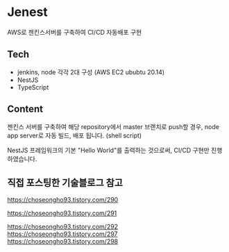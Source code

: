 # Jenest
AWS로 젠킨스서버를 구축하여 CI/CD 자동배포 구현

## Tech
- jenkins, node 각각 2대 구성 (AWS EC2 ububtu 20.14)
- NestJS
- TypeScript

## Content
젠킨스 서버를 구축하여 해당 repository에서 master 브랜치로 push할 경우, node app server로 자동 빌드, 배포 됩니다. (shell script)

NestJS 프레임워크의 기본 "Hello World"를 출력하는 것으로써, CI/CD 구현만 진행하였습니다.


## 직접 포스팅한 기술블로그 참고
https://choseongho93.tistory.com/290

https://choseongho93.tistory.com/291

https://choseongho93.tistory.com/292
https://choseongho93.tistory.com/297
https://choseongho93.tistory.com/298
